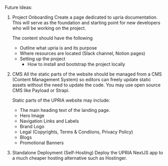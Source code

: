 Future Ideas:

1. Project Onboarding Create a page dedicated to upria documentation. This will serve as the foundation and starting point for new developers who will be working on the project.

   The content should have the following

   -  Outline what upria is and its purpose
   -  Where resources are located (Slack channel, Notion pages)
   -  Setting up the project
      -  How to install and bootstrap the project locally

2. CMS All the static parts of the website should be managed from a CMS (Content Management System) so editors can freely update static assets without the need to update the code. You may use open source CMS like Payload or Strapi.

   Static parts of the UPRIA website may include:

   -  The main heading text of the landing page.
   -  Hero Image
   -  Navigation Links and Labels
   -  Brand Logo
   -  Legal (Copyrights, Terms & Condiions, Privacy Policy)
   -  Blogs
   -  Promotional Banners

3. Standalone Deployment (Self-Hosting)
   Deploy the UPRIA NextJS app to a much cheaper hosting alternative such as Hostinger.
